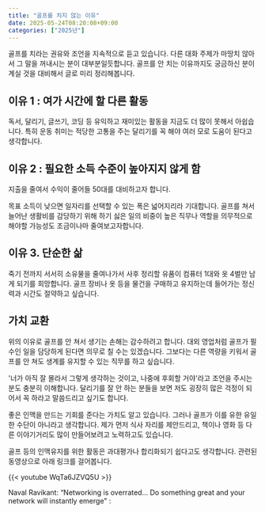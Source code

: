 ```yaml
---
title: "골프를 치지 않는 이유"
date: 2025-05-24T08:20:08+09:00
categories: ["2025년"]
---
```


골프를 치라는 권유와 조언을 지속적으로 듣고 있습니다. 다른 대화 주제가 마땅치 않아서 그 말을 꺼내시는 분이 대부분일듯합니다. 골프를 안 치는 이유까지도 궁금하신 분이 계실 것을 대비해서 글로 미리 정리해봅니다.

## 이유 1 : 여가 시간에 할 다른 활동

독서, 달리기, 글쓰기, 코딩 등 유익하고 재미있는 활동을 지금도 더 많이 못해서 아쉽습니다. 특히 운동 취미는 적당한 고통을 주는 달리기를 꼭 해야 여러 모로 도움이 된다고 생각합니다.

## 이유 2 : 필요한 소득 수준이 높아지지 않게 함

지출을 줄여서 수익이 줄어들 50대를 대비하고자 합니다.

목표 소득이 낮으면 일자리를 선택할 수 있는 폭은 넓어지리라 기대합니다. 골프를 쳐서 늘어난 생활비를 감당하기 위해 하기 싫은 일의 비중이 높은 직무나 역할을 의무적으로 해야할 가능성도 조금이나마 줄여보고자합니다.

## 이유 3. 단순한 삶

죽기 전까지 서서히 소유물을 줄여나가서 사후 정리할 유품이 컴퓨터 1대와 옷 4벌만 남게 되기를 희망합니다. 골프 장비나 옷 등을 물건을 구매하고 유지하는데 들어가는 정신력과 시간도 절약하고 싶습니다.

## 가치 교환

위의 이유로 골프를 안 쳐서 생기는 손해는 감수하려고 합니다. 대외 영업처럼 골프가 필수인 일을 담당하게 된다면 의무로 칠 수는 있겠습니다. 그보다는 다른 역량을 키워서 골프를 안 쳐도 생계를 유지할 수 있는 직무를 하고 싶습니다.

'너가 아직 잘 몰라서 그렇게 생각하는 것이고, 나중에 후회할 거야'라고 조언을 주시는 분도 충분히 이해합니다. 달리기를 잘 안 하는 분들을 보면 저도 굉장히 많은 걱정이 되어서 꼭 하라고 말씀드리고 싶기도 합니다.

좋은 인맥을 만드는 기회를 준다는 가치도 알고 있습니다.
그러나 골프가 이를 유한 유일한 수단이 아니라고 생각합니다.
제가 먼저 식사 자리를 제안드리고, 책이나 영화 등 다른 이야기거리도 많이 만들어보려고 노력하고도 있습니다.

골프 등의 인맥유지를 위한 활동은 과대평가나 합리화되기 쉽다고도 생각합니다. 관련된 동영상으로 아래 링크를 걸어봅니다.

{{< youtube WqTa6JZVQ5U >}}

Naval Ravikant: “Networking is overrated… Do something great and your network will instantly emerge" :
